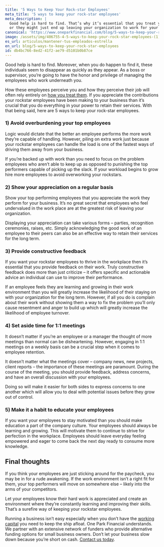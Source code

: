 ```yaml
---
title: '5 Ways to Keep Your Rock-star Employees'
meta_title: '5 ways to keep your rock-star employees'
meta_description: |
  Good help is hard to find. That’s why it’s essential that you treat your rockstar employees right
  or they might just end up leaving your organization to work for your competitors!
canonical: 'https://www.oneparkfinancial.com/blog/5-ways-to-keep-your-rock-star-employees'
image: /assets/img/406755-4-5-ways-to-keep-your-rock-star-employees-(1).jpg
es_url: articulos/mantener-tus-empleados-estrella
en_url: blog/5-ways-to-keep-your-rock-star-employees
id: db4bc766-8ed2-41f2-ae79-d5101b0b87ce
---
```

Good help is hard to find. Moreover, when you do happen to find it, these individuals seem to
disappear as quickly as they appear. As a boss or supervisor, you’re going to have the honor and
privilege of managing the employees who work underneath you.

How these employees perceive you and how they perceive their job will often rely entirely on
[how you treat them](https://www.oneparkfinancial.com/blog/business-owner-deserve-vacation). If you appreciate the contributions your rockstar employees have been
making to your business than it’s crucial that you do everything in your power to retain their
services. With that being said, here are 5 ways to keep your rock-star employees.

### 1) Avoid overburdening your top employees

Logic would dictate that the better an employee performs the more work they’re capable of
handling. However, piling on extra work just because your rockstar employees can handle the
load is one of the fastest ways of driving them away from your business.

If you’re backed up with work than you need to focus on the problem employees who aren’t able
to keep up as opposed to punishing the top performers capable of picking up the slack. If your
workload begins to grow hire more employees to avoid overworking your rockstars.

### 2) Show your appreciation on a regular basis

Show your top performing employees that you appreciate the work they perform for your
business. It’s no great secret that employees who feel undervalued in the work place are at the
greatest risk of leaving your organization.

Displaying your appreciation can take various forms – parties, recognition ceremonies, raises,
etc. Simply acknowledging the good work of an employee to their peers can also be an effective
way to retain their services for the long term.

### 3) Provide constructive feedback

If you want your rockstar employees to thrive in the workplace then it’s essential that you
provide feedback on their work. Truly constructive feedback does more than just criticize – it
offers specific and actionable advice an individual can use to improve their performance.

If an employee feels they are learning and growing in their work environment than you will
greatly increase the likelihood of their staying on with your organization for the long term.
However, if all you do is complain about their work without showing them a way to fix the
problem you’ll only cause resentment and anger to build up which will greatly increase the
likelihood of employee turnover.

### 4) Set aside time for 1:1 meetings

It doesn’t matter if you’re an employee or a manager the thought of more meetings than normal
can be disheartening. However, engaging in 1:1 meetings on a weekly basis can be a crucial step
when it comes to employee retention.

It doesn’t matter what the meetings cover – company news, new projects, client reports – the
importance of these meetings are paramount. During the course of the meeting, you should
provide feedback, address concerns, and have an overall discussion with your employees.

Doing so will make it easier for both sides to express concerns to one another which will allow
you to deal with potential issues before they grow out of control.

### 5) Make it a habit to educate your employees

If you want your employees to stay motivated than you should make education a part of the
company culture. Your employees should always be learning and growing. This will motivate
them to continue to strive for perfection in the workplace. Employees should leave everyday
feeling empowered and eager to come back the next day ready to consume more knowledge.

## Final thoughts

If you think your employees are just sticking around for the paycheck, you may be in for a rude
awakening. If the work environment isn’t a right fit for them, your top performers will move on
somewhere else – likely into the arms of your competitors.

Let your employees know their hard work is appreciated and create an environment where
they’re constantly learning and improving their skills. That’s a surefire way of keeping your
rockstar employees.

Running a business isn’t easy especially when you don’t have the [working capital](https://www.oneparkfinancial.com/pre-qualification) you need to
keep the ship afloat. One Park Financial understands. We partner with an extensive network of
funders who provide alternative funding options for small business owners. Don’t let your
business slow down because you’re short on cash. [Contact us today](https://www.oneparkfinancial.com/).